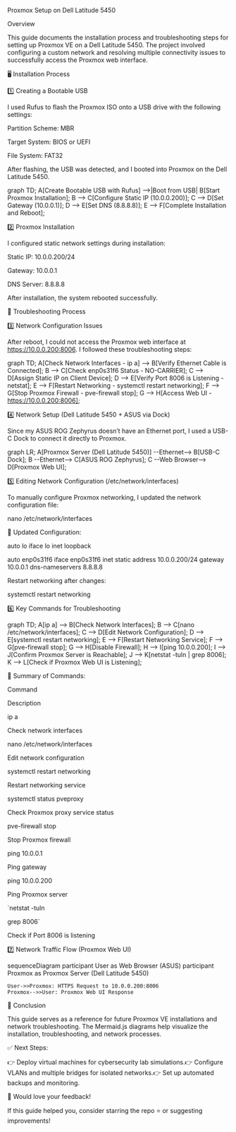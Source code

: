 Proxmox Setup on Dell Latitude 5450

Overview

This guide documents the installation process and troubleshooting steps for setting up Proxmox VE on a Dell Latitude 5450. The project involved configuring a custom network and resolving multiple connectivity issues to successfully access the Proxmox web interface.

🖥️ Installation Process

1️⃣ Creating a Bootable USB

I used Rufus to flash the Proxmox ISO onto a USB drive with the following settings:

Partition Scheme: MBR

Target System: BIOS or UEFI

File System: FAT32

After flashing, the USB was detected, and I booted into Proxmox on the Dell Latitude 5450.

graph TD;
    A[Create Bootable USB with Rufus] -->|Boot from USB| B[Start Proxmox Installation];
    B --> C[Configure Static IP (10.0.0.200)];
    C --> D[Set Gateway (10.0.0.1)];
    D --> E[Set DNS (8.8.8.8)];
    E --> F[Complete Installation and Reboot];

2️⃣ Proxmox Installation

I configured static network settings during installation:

Static IP: 10.0.0.200/24

Gateway: 10.0.0.1

DNS Server: 8.8.8.8

After installation, the system rebooted successfully.

🔧 Troubleshooting Process

3️⃣ Network Configuration Issues

After reboot, I could not access the Proxmox web interface at https://10.0.0.200:8006. I followed these troubleshooting steps:

graph TD;
    A[Check Network Interfaces - ip a] --> B[Verify Ethernet Cable is Connected];
    B --> C[Check enp0s31f6 Status - NO-CARRIER];
    C --> D[Assign Static IP on Client Device];
    D --> E[Verify Port 8006 is Listening - netstat];
    E --> F[Restart Networking - systemctl restart networking];
    F --> G[Stop Proxmox Firewall - pve-firewall stop];
    G --> H[Access Web UI - https://10.0.0.200:8006];

4️⃣ Network Setup (Dell Latitude 5450 + ASUS via Dock)

Since my ASUS ROG Zephyrus doesn’t have an Ethernet port, I used a USB-C Dock to connect it directly to Proxmox.

graph LR;
    A[Proxmox Server (Dell Latitude 5450)] --Ethernet--> B[USB-C Dock];
    B --Ethernet--> C[ASUS ROG Zephyrus];
    C --Web Browser--> D[Proxmox Web UI];

5️⃣ Editing Network Configuration (/etc/network/interfaces)

To manually configure Proxmox networking, I updated the network configuration file:

nano /etc/network/interfaces

📝 Updated Configuration:

auto lo
iface lo inet loopback

auto enp0s31f6
iface enp0s31f6 inet static
    address 10.0.0.200/24
    gateway 10.0.0.1
    dns-nameservers 8.8.8.8

Restart networking after changes:

systemctl restart networking

6️⃣ Key Commands for Troubleshooting

graph TD;
    A[ip a] --> B[Check Network Interfaces];
    B --> C[nano /etc/network/interfaces];
    C --> D[Edit Network Configuration];
    D --> E[systemctl restart networking];
    E --> F[Restart Networking Service];
    F --> G[pve-firewall stop];
    G --> H[Disable Firewall];
    H --> I[ping 10.0.0.200];
    I --> J[Confirm Proxmox Server is Reachable];
    J --> K[netstat -tuln | grep 8006];
    K --> L[Check if Proxmox Web UI is Listening];

📌 Summary of Commands:

Command

Description

ip a

Check network interfaces

nano /etc/network/interfaces

Edit network configuration

systemctl restart networking

Restart networking service

systemctl status pveproxy

Check Proxmox proxy service status

pve-firewall stop

Stop Proxmox firewall

ping 10.0.0.1

Ping gateway

ping 10.0.0.200

Ping Proxmox server

`netstat -tuln

grep 8006`

Check if Port 8006 is listening

7️⃣ Network Traffic Flow (Proxmox Web UI)

sequenceDiagram
    participant User as Web Browser (ASUS)
    participant Proxmox as Proxmox Server (Dell Latitude 5450)
    
    User->>Proxmox: HTTPS Request to 10.0.0.200:8006
    Proxmox-->>User: Proxmox Web UI Response

🎯 Conclusion

This guide serves as a reference for future Proxmox VE installations and network troubleshooting. The Mermaid.js diagrams help visualize the installation, troubleshooting, and network processes.

✅ Next Steps:

👉 Deploy virtual machines for cybersecurity lab simulations.👉 Configure VLANs and multiple bridges for isolated networks.👉 Set up automated backups and monitoring.

🚀 Would love your feedback!

If this guide helped you, consider starring the repo ⭐ or suggesting improvements!


